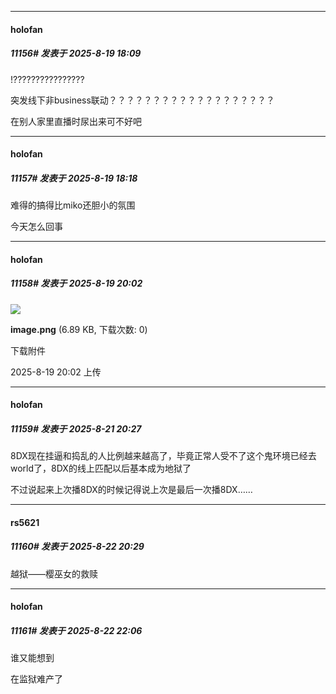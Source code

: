 ﻿
*****

####  holofan  
##### 11156#       发表于 2025-8-19 18:09

!????????????????

突发线下非business联动？？？？？？？？？？？？？？？？？？？

在别人家里直播时尿出来可不好吧

*****

####  holofan  
##### 11157#       发表于 2025-8-19 18:18

难得的搞得比miko还胆小的氛围

今天怎么回事


*****

####  holofan  
##### 11158#       发表于 2025-8-19 20:02

<img src="https://img.stage1st.com/forum/202508/19/200235hohuttsoxooqhmht.png" referrerpolicy="no-referrer">

<strong>image.png</strong> (6.89 KB, 下载次数: 0)

下载附件

2025-8-19 20:02 上传

*****

####  holofan  
##### 11159#       发表于 2025-8-21 20:27

8DX现在挂逼和捣乱的人比例越来越高了，毕竟正常人受不了这个鬼环境已经去world了，8DX的线上匹配以后基本成为地狱了

不过说起来上次播8DX的时候记得说上次是最后一次播8DX……


*****

####  rs5621  
##### 11160#       发表于 2025-8-22 20:29

越狱——樱巫女的救赎


*****

####  holofan  
##### 11161#       发表于 2025-8-22 22:06

谁又能想到

在监狱难产了

